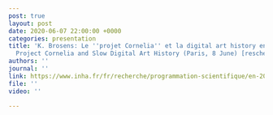 ```yaml
---
post: true
layout: post
date: 2020-06-07 22:00:00 +0000
categories: presentation
title: 'K. Brosens: Le ''projet Cornelia'' et la digital art history en douceur /
  Project Cornelia and Slow Digital Art History (Paris, 8 June) [rescheduled]'
authors: ''
journal: ''
link: https://www.inha.fr/fr/recherche/programmation-scientifique/en-2019-2020/les-lundis-numeriques-2019-2020.html
file: ''
video: ''

---
```

